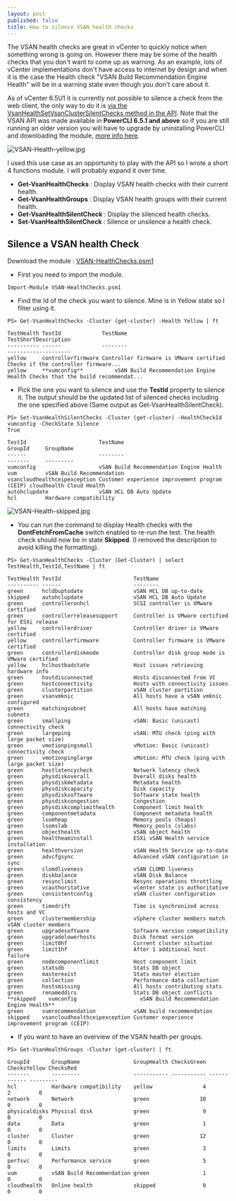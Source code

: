 ```yaml
---
layout: post
published: false
title: How to silence VSAN health checks
---
```

The VSAN health checks are great in vCenter to quickly notice when something wrong is going on. However there may be some of the health checks that you don't want to come up as warning. As an example,  lots of vCenter implementations don't have access to internet by design and when it is the case the Health check "VSAN Build Recommendation Engine Health" will be in a warning state even though you don't care about it. 

As of vCenter 6.5U1 it is currently not possible to silence a check from the web client, the only way to do it is [via the VsanHealthSetVsanClusterSilentChecks method in the API](https://code.vmware.com/apis/217/vsan#/doc/vim.cluster.VsanVcClusterHealthSystem.html#getVsanClusterSilentChecks). Note that the VSAN API was made available in **PowerCLI 6.5.1 and above** so if you are still running an older version you will have to upgrade by uninstalling PowerCLI and downloading the module, [more info here](http://www.vxav.fr/2018-03-03-Install-latest-PowerCLI-on-offline-systems/).

![VSAN-Health-yellow.jpg]({{site.baseurl}}/img/VSAN-Health-yellow.jpg)

I used this use case as an opportunity to play with the API so I wrote a short 4 functions module. I will probably expand it over time.

- **Get-VsanHealthChecks** : Display VSAN health checks with their current health.
- **Get-VsanHealthGroups** : Display VSAN health groups with their current health.
- **Get-VsanHealthSilentCheck** : Display the silenced health checks.
- **Set-VsanHealthSilentCheck** : Silence or unsilence a health check.

## Silence a VSAN health Check

Download the module : [VSAN-HealthChecks.psm1](https://github.com/vxav/Scripting/blob/master/VSAN-HealthChecks.psm1)

- First you need to import the module.

```
Import-Module VSAN-HealthChecks.psm1
```

- Find the Id of the check you want to silence. Mine is in Yellow state so I filter using it.

```
PS> Get-VsanHealthChecks -Cluster (get-cluster) -Health Yellow | ft

TestHealth TestId             TestName                                TestShortDescription
---------- ------             --------                                --------------------
yellow     controllerfirmware Controller firmware is VMware certified Checks if the controller firmware...
yellow     **vumconfig**          vSAN Build Recommendation Engine Health Checks that the build recommendat...
```

- Pick the one you want to silence and use the **TestId** property to silence it. The output should be the updated list of silenced checks including the one specified above (Same output as Get-VsanHealthSilentCheck).

```
PS> Set-VsanHealthSilentChecks -Cluster (get-cluster) -HealthCheckId vumconfig -CheckState Silence
True

TestId                       TestName                                       GroupId     GroupName
------                       --------                                       -------     ---------
vumconfig                    vSAN Build Recommendation Engine Health        vum         vSAN Build Recommendation
vsancloudhealthceipexception Customer experience improvement program (CEIP) cloudhealth Cloud Health
autohclupdate                vSAN HCL DB Auto Update                        hcl         Hardware compatibility

```

![VSAN-Health-skipped.jpg]({{site.baseurl}}/img/VSAN-Health-skipped.jpg)

- You can run the command to display Health checks with the **DontFetchFromCache** switch enabled to re-run the test. The health check should now be in state **Skipped**. (I removed the description to avoid killing the formatting).

```
PS> Get-VsanHealthChecks -Cluster (Get-Cluster) | select TestHealth,TestId,TestName | ft

TestHealth TestId                       TestName
---------- ------                       --------
green      hcldbuptodate                vSAN HCL DB up-to-date
skipped    autohclupdate                vSAN HCL DB Auto Update
green      controlleronhcl              SCSI controller is VMware certified
green      controllerreleasesupport     Controller is VMware certified for ESXi release
yellow     controllerdriver             Controller driver is VMware certified
yellow     controllerfirmware           Controller firmware is VMware certified
green      controllerdiskmode           Controller disk group mode is VMware certified
yellow     hclhostbadstate              Host issues retrieving hardware info
green      hostdisconnected             Hosts disconnected from VC
green      hostconnectivity             Hosts with connectivity issues
green      clusterpartition             vSAN cluster partition
green      vsanvmknic                   All hosts have a vSAN vmknic configured
green      matchingsubnet               All hosts have matching subnets
green      smallping                    vSAN: Basic (unicast) connectivity check
green      largeping                    vSAN: MTU check (ping with large packet size)
green      vmotionpingsmall             vMotion: Basic (unicast) connectivity check
green      vmotionpinglarge             vMotion: MTU check (ping with large packet size)
green      hostlatencycheck             Network latency check
green      physdiskoverall              Overall disks health
green      physdiskmetadata             Metadata health
green      physdiskcapacity             Disk capacity
green      physdisksoftware             Software state health
green      physdiskcongestion           Congestion
green      physdiskcomplimithealth      Component limit health
green      componentmetadata            Component metadata health
green      lsomheap                     Memory pools (heaps)
green      lsomslab                     Memory pools (slabs)
green      objecthealth                 vSAN object health
green      healtheaminstall             ESXi vSAN Health service installation
green      healthversion                vSAN Health Service up-to-date
green      advcfgsync                   Advanced vSAN configuration in sync
green      clomdliveness                vSAN CLOMD liveness
green      diskbalance                  vSAN Disk Balance
green      resynclimit                  Resync operations throttling
green      vcauthoritative              vCenter state is authoritative
green      consistentconfig             vSAN cluster configuration consistency
green      timedrift                    Time is synchronized across hosts and VC
green      clustermembership            vSphere cluster members match vSAN cluster members
green      upgradesoftware              Software version compatibility
green      upgradelowerhosts            Disk format version
green      limit0hf                     Current cluster situation
green      limit1hf                     After 1 additional host failure
green      nodecomponentlimit           Host component limit
green      statsdb                      Stats DB object
green      masterexist                  Stats master election
green      collection                   Performance data collection
green      hostsmissing                 All hosts contributing stats
green      renameddirs                  Stats DB object conflicts
**skipped    vumconfig                    vSAN Build Recommendation Engine Health**
green      vumrecommendation            vSAN build recommendation
skipped    vsancloudhealthceipexception Customer experience improvement program (CEIP)
```

- If you want to have an overview of the VSAN health per groups.

```
PS> Get-VsanHealthGroups -Cluster (get-cluster) | ft

GroupId       GroupName                 GroupHealth ChecksGreen ChecksYellow ChecksRed
-------       ---------                 ----------- ----------- ------------ ---------
hcl           Hardware compatibility    yellow                4            2         0
network       Network                   green                10            0         0
physicaldisks Physical disk             green                 9            0         0
data          Data                      green                 1            0         0
cluster       Cluster                   green                12            0         0
limits        Limits                    green                 3            0         0
perfsvc       Performance service       green                 5            0         0
vum           vSAN Build Recommendation green                 1            0         0
cloudhealth   Online health             skipped               0            0         0
```


